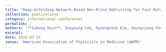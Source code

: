 ```yaml
---
title: "Deep-Unfolding-Network-Based Non-Blind Deblurring for Fast-Rotating Wide-Angle Digital Breast Tomosynthesis"
collection: publications
category: international conferences
permalink: /
authors: '**Subong Hyun**, Seoyoung Lee, Hyeongseok Kim, Seungryong Cho'
excerpt: ''
date: 2022-07-22
venue: 'American Association of Physicists in Medicine (AAPM)'
---
```

